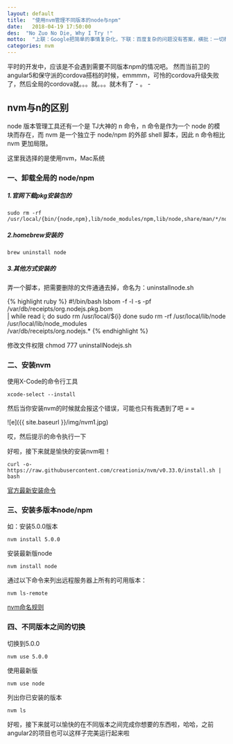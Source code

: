 ```yaml
---
layout: default
title:  "使用nvm管理不同版本的node与npm"
date:   2018-04-19 17:50:00
des:  "No Zuo No Die, Why I Try !"
motto:  "上联：Google把简单的事情复杂化，下联：百度复杂的问题没有答案，横批：一切都是瞎折腾"
categories: nvm
---
```


平时的开发中，应该是不会遇到需要不同版本npm的情况吧。
然而当前卫的angular5和保守派的cordova搭档的时候，emmmm，可怜的cordova升级失败了，然后全局的cordova就。。。就。。。就木有了 - 。 -

## nvm与n的区别

node 版本管理工具还有一个是 TJ大神的 n 命令，n 命令是作为一个 node 的模块而存在，而 nvm 是一个独立于 node/npm 的外部 shell 脚本，因此 n 命令相比 nvm 更加局限。

这里我选择的是使用nvm，Mac系统

### 一、卸载全局的 node/npm
##### 1.官网下载pkg安装包的

    sudo rm -rf /usr/local/{bin/{node,npm},lib/node_modules/npm,lib/node,share/man/*/node.*}

##### 2.homebrew安装的
    brew uninstall node

##### 3.其他方式安装的

弄一个脚本，把需要删除的文件通通去掉，命名为：uninstallnode.sh

{% highlight ruby %}
#!/bin/bash
lsbom -f -l -s -pf /var/db/receipts/org.nodejs.pkg.bom \
| while read i; do
  sudo rm /usr/local/${i}
done
sudo rm -rf /usr/local/lib/node \
     /usr/local/lib/node_modules \
     /var/db/receipts/org.nodejs.*
{% endhighlight %}

修改文件权限    chmod 777 uninstallNodejs.sh

### 二、安装nvm

使用X-Code的命令行工具

    xcode-select --install

然后当你安装nvm的时候就会报这个错误，可能也只有我遇到了吧 = =

 ![e]({{ site.baseurl }}/img/nvm1.jpg)

哎，然后提示的命令执行一下

好啦，接下来就是愉快的安装nvm啦！

    curl -o- https://raw.githubusercontent.com/creationix/nvm/v0.33.0/install.sh | bash

[官方最新安装命令]

[官方最新安装命令]: https://github.com/creationix/nvm#install-script

### 三、安装多版本node/npm

如：安装5.0.0版本

    nvm install 5.0.0

安装最新版node

    nvm install node

通过以下命令来列出远程服务器上所有的可用版本：

    nvm ls-remote

[nvm命名规则]

[nvm命名规则]: https://semver.org/lang/zh-CN/

### 四、不同版本之间的切换

切换到5.0.0

    nvm use 5.0.0

使用最新版

    nvm use node

列出你已安装的版本

    nvm ls

好啦，接下来就可以愉快的在不同版本之间完成你想要的东西啦，哈哈，之前angular2的项目也可以这样子完美运行起来啦